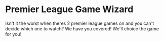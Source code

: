# Premier League Game Wizard
Isn't it the worst when theres 2 premier league games on and you can't decide which one to watch? We have you covered! We'll choice the game for you!
